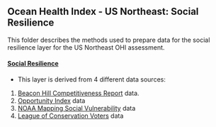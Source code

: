 ## Ocean Health Index - US Northeast: Social Resilience

This folder describes the methods used to prepare data for the social resilience layer for the US Northeast OHI assessment.

#### [Social Resilience](https://ohi-northeast.github.io/ne-prep/prep/resilience/social/social_resilience.html)
- This layer is derived from 4 different data sources:
1. [Beacon Hill Competitiveness Report](http://beaconhill.org/economic-competitiveness/) data.
2. [Opportunity Index](https://opportunityindex.org/methods-sources/) data
3. [NOAA Mapping Social Vulnerability](https://www.st.nmfs.noaa.gov/humandimensions/social-indicators/map) data
4. [League of Conservation Voters](http://scorecard.lcv.org/) data